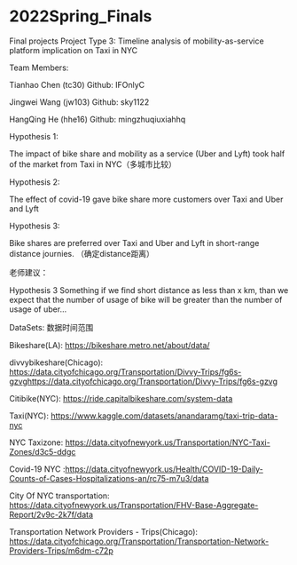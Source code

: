 # 2022Spring_Finals
Final projects
Project Type 3:  Timeline analysis of mobility-as-service platform implication on Taxi in NYC

Team Members:

Tianhao Chen (tc30)    Github: IFOnlyC

Jingwei Wang (jw103)  Github: sky1122

HangQing He (hhe16)  Github: mingzhuqiuxiahhq


Hypothesis 1:

The impact of bike share and mobility as a service (Uber and Lyft) took half of the market from Taxi in NYC（多城市比较）

 

Hypothesis 2:

The effect of covid-19 gave bike share more customers over Taxi and Uber and Lyft  

 

Hypothesis 3:

Bike shares are preferred over Taxi and Uber and Lyft in short-range distance journies. （确定distance距离）

老师建议： 

Hypothesis 3 Something if we find short distance as less than x km, than we expect that the number of usage of bike will be greater than the number of usage of uber…


DataSets:
数据时间范围

Bikeshare(LA): https://bikeshare.metro.net/about/data/

divvybikeshare(Chicago): https://data.cityofchicago.org/Transportation/Divvy-Trips/fg6s-gzvghttps://data.cityofchicago.org/Transportation/Divvy-Trips/fg6s-gzvg

Citibike(NYC): https://ride.capitalbikeshare.com/system-data

Taxi(NYC): https://www.kaggle.com/datasets/anandaramg/taxi-trip-data-nyc

NYC Taxizone: https://data.cityofnewyork.us/Transportation/NYC-Taxi-Zones/d3c5-ddgc

Covid-19 NYC :https://data.cityofnewyork.us/Health/COVID-19-Daily-Counts-of-Cases-Hospitalizations-an/rc75-m7u3/data

City Of NYC transportation: https://data.cityofnewyork.us/Transportation/FHV-Base-Aggregate-Report/2v9c-2k7f/data

Transportation Network Providers - Trips(Chicago): https://data.cityofchicago.org/Transportation/Transportation-Network-Providers-Trips/m6dm-c72p

